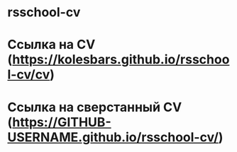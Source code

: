 # rsschool-cv

# Ссылка на CV (https://kolesbars.github.io/rsschool-cv/cv)

# Ссылка на сверстанный CV (https://GITHUB-USERNAME.github.io/rsschool-cv/)
